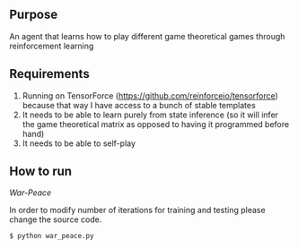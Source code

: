 ## Purpose 

An agent that learns how to play different game theoretical games through reinforcement learning

## Requirements

1) Running on TensorForce (https://github.com/reinforceio/tensorforce) because that way I have access to a bunch of stable templates 
2) It needs to be able to learn purely from state inference (so it will infer the game theoretical matrix as opposed to having it programmed before hand)
3) It needs to be able to self-play

## How to run
*War-Peace*

In order to modify number of iterations for training and testing
please change the source code.

`$ python war_peace.py`
